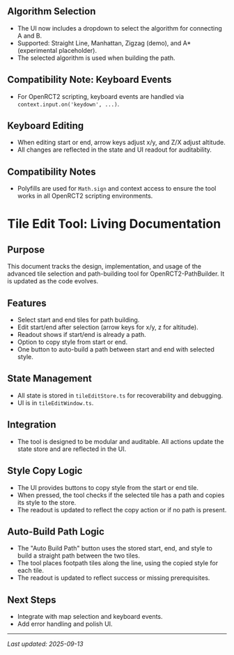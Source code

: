 ## Algorithm Selection
- The UI now includes a dropdown to select the algorithm for connecting A and B.
- Supported: Straight Line, Manhattan, Zigzag (demo), and A* (experimental placeholder).
- The selected algorithm is used when building the path.
## Compatibility Note: Keyboard Events
- For OpenRCT2 scripting, keyboard events are handled via `context.input.on('keydown', ...)`.
## Keyboard Editing
- When editing start or end, arrow keys adjust x/y, and Z/X adjust altitude.
- All changes are reflected in the state and UI readout for auditability.
## Compatibility Notes
- Polyfills are used for `Math.sign` and context access to ensure the tool works in all OpenRCT2 scripting environments.
# Tile Edit Tool: Living Documentation

## Purpose
This document tracks the design, implementation, and usage of the advanced tile selection and path-building tool for OpenRCT2-PathBuilder. It is updated as the code evolves.

## Features
- Select start and end tiles for path building.
- Edit start/end after selection (arrow keys for x/y, z for altitude).
- Readout shows if start/end is already a path.
- Option to copy style from start or end.
- One button to auto-build a path between start and end with selected style.

## State Management
- All state is stored in `tileEditStore.ts` for recoverability and debugging.
- UI is in `tileEditWindow.ts`.

## Integration
- The tool is designed to be modular and auditable. All actions update the state store and are reflected in the UI.


## Style Copy Logic
- The UI provides buttons to copy style from the start or end tile.
- When pressed, the tool checks if the selected tile has a path and copies its style to the store.
- The readout is updated to reflect the copy action or if no path is present.


## Auto-Build Path Logic
- The "Auto Build Path" button uses the stored start, end, and style to build a straight path between the two tiles.
- The tool places footpath tiles along the line, using the copied style for each tile.
- The readout is updated to reflect success or missing prerequisites.

## Next Steps
- Integrate with map selection and keyboard events.
- Add error handling and polish UI.

---
_Last updated: 2025-09-13_
